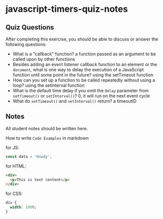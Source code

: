 # javascript-timers-quiz-notes

## Quiz Questions

After completing this exercise, you should be able to discuss or answer the following questions:

- What is a "callback" function?
  a function passed as an argument to be called upon by other functions
- Besides adding an event listener callback function to an element or the `document`, what is one way to delay the execution of a JavaScript function until some point in the future?
  using the setTimeout function
- How can you set up a function to be called repeatedly without using a loop?
  using the setInterval function
- What is the default time delay if you omit the `delay` parameter from `setTimeout()` or `setInterval()`?
  0, it will run on the next event cycle
- What do `setTimeout()` and `setInterval()` return?
  a timeoutID

## Notes

All student notes should be written here.

How to write `Code Examples` in markdown

for JS:

```javascript
const data = 'Howdy';
```

for HTML:

```html
<div>
  <p>This is text content</p>
</div>
```

for CSS:

```css
div {
  width: 100%;
}
```
